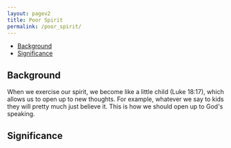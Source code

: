 ```yaml
---
layout: pagev2
title: Poor Spirit
permalink: /poor_spirit/
---
```

- [Background](#background)
- [Significance](#significance)

## Background

When we exercise our spirit, we become like a little child (Luke 18:17), which allows us to open up to new thoughts. For example, whatever we say to kids they will pretty much just believe it. This is how we should open up to God's speaking.

## Significance
